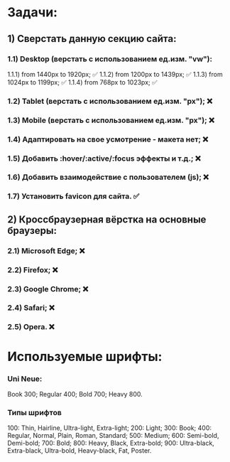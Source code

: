 # Задачи:
## 1) Cверстать данную секцию сайта:
### 1.1) Desktop (верстать с использованием ед.изм. "vw"): 
1.1.1) from 1440px to 1920px; ✅
1.1.2) from 1200px to 1439px; ✅
1.1.3) from 1024px to 1199px; ✅
1.1.4) from 768px to 1023px; ✅
### 1.2) Tablet (верстать с использованием ед.изм. "px"); ❌
### 1.3) Mobile (верстать с использованием ед.изм. "px"); ❌
### 1.4) Адаптировать на свое усмотрение - макета нет; ❌
### 1.5) Добавить :hover/:active/:focus эффекты и т.д.; ❌
### 1.6) Добавить взаимодействие с пользователем (js); ❌
### 1.7) Установить favicon для сайта. ✅
## 2) Кроссбраузерная вёрстка на основные браузеры:
### 2.1) Microsoft Edge; ❌
### 2.2) Firefox; ❌
### 2.3) Google Chrome; ❌
### 2.4) Safari; ❌
### 2.5) Opera. ❌

# Используемые шрифты:
### Uni Neue:
Book 300;
Regular 400;
Bold 700;
Heavy 800.

### Типы шрифтов
100: Thin, Hairline, Ultra-light, Extra-light;
200: Light;
300: Book;
400: Regular, Normal, Plain, Roman, Standard;
500: Medium;
600: Semi-bold, Demi-bold;
700: Bold;
800: Heavy, Black, Extra-bold;
900: Ultra-black, Extra-black, Ultra-bold, Heavy-black, Fat, Poster.